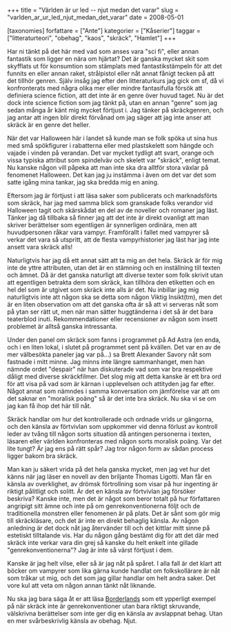 +++
title = "Världen är ur led -- njut medan det varar"
slug = "varlden_ar_ur_led_njut_medan_det_varar"
date = 2008-05-01

[taxonomies]
forfattare = ["Ante"]
kategorier = ["Kåserier"]
taggar = ["litteraturteori", "obehag", "kaos", "skräck", "Hamlet"]
+++

Har ni tänkt på det här med vad som anses vara "sci fi", eller annan fantastik som ligger en nära om hjärtat? Det är ganska mycket skit som skyfflats ut för konsumtion som stämplats med fantastikstämpeln för att det funnits en eller annan raket, strålpistol eller nåt annat fånigt tecken på att det tillhör genren. Själv insåg jag efter den litteraturkurs jag gick om sf, då vi konfronterats med några olika mer eller mindre fantasifulla försök att definiera science fiction, att det inte är en genre över huvud taget. Nu är det dock inte science fiction som jag tänkt på, utan en annan "genre" som jag sedan många år känt mig mycket förtjust i. Jag tänker på skräckgenren, och jag antar att ingen blir direkt förvånad om jag säger att jag inte anser att skräck är en genre det heller.

När det var Halloween här i landet så kunde man se folk spöka ut sina hus med små spökfigurer i rabatterna eller med plastskelett som hängde och vajade i vinden på verandan. Det var mycket tydligt att svart, orange och vissa typiska attribut som spindelväv och skelett var "skräck", enligt temat. Nu kanske någon vill påpeka att man inte ska dra alltför stora växlar på fenomenet Halloween. Det kan jag ju instämma i även om det var det som satte igång mina tankar, jag ska bredda mig en aning.

Eftersom jag är förtjust i att läsa saker som publicerats och marknadsförts som skräck, har jag med samma blick som granskade folks verandor vid Halloween tagit och skärskådat en del av de noveller och romaner jag läst. Tänker jag då tillbaka så finner jag att det inte är direkt ovanligt att man skriver berättelser som egentligen är synnerligen ordinära, men att huvudpersonen råkar vara vampyr. Framförallt i fallet med vampyrer så verkar det vara så utspritt, att de flesta vampyrhistorier jag läst har jag inte ansett vara skräck alls!

Naturligtvis har jag då ett annat sätt att ta mig an det hela. Skräck är för mig inte de yttre attributen, utan det är en stämning och en inställning till texten och ämnet. Då är det ganska naturligt att diverse texter som folk skrivit utan att egentligen betrakta dem som skräck, kan tillhöra den etiketten och en hel del som är utgivet som skräck inte alls är det. Nu inbillar jag mig naturligtvis inte att någon ska se detta som någon Viktig Insikt(tm), men det är en liten observation om att det ganska ofta är så att vi serveras nåt som på ytan ser rätt ut, men när man sätter huggtänderna i det så är det bara teaterblod inuti. Rekommendationer eller recensioner av någon som insett problemet är alltså ganska intressanta.

Under den panel om skräck som fanns i programmet på Ad Astra (en enda, och i en liten lokal, i slutet på programmet sent på kvällen. Det var en av de mer välbesökta paneler jag var på...) sa Brett Alexander Savory nåt som fastnade i mitt minne. Jag minns inte längre sammanhanget, men han nämnde ordet "despair" när han diskuterade vad som var bra respektive dåligt med diverse skräckfilmer. Det slog mig att detta kanske är ett bra ord för att visa på vad som är kärnan i upplevelsen och attityden jag far efter. Något annat som nämndes i samma konversation om jämförelse var att om det saknar en "moralisk poäng" så är det inte bra skräck. Nu ska vi se om jag kan få ihop det här till nåt.

Skräck handlar om hur det kontrollerade och ordnade vrids ur gängorna, och den känsla av förtvivlan som uppkommer vid denna förlust av kontroll leder av tvång till någon sorts situation då antingen personerna i texten, läsaren eller världen konfronteras med någon sorts moralisk poäng. Var det lite tungt? Är jag ens på rätt spår? Jag tror någon form av sådan process ligger bakom bra skräck.

Man kan ju säkert vrida på det hela ganska mycket, men jag vet hur det känns när jag läser en novell av den briljante Thomas Ligotti. Man får en känsla av overklighet, av drömsk förtrollning som visar på hur ingenting är riktigt pålitligt och solitt. Är det en känsla av förtvivlan jag försöker beskriva? Kanske inte, men det är något som beror totalt på hur författaren angripigt sitt ämne och inte på om genrekonventionerna följt och de traditionella monstren eller fenomenen är på plats. Det är sånt som gör mig till skräckläsare, och det är inte en direkt behaglig känsla. Av någon anledning är det dock nåt jag återvänder till och det kittlar mitt sinne på estetiskt tilltalande vis. Har du någon gång bestämt dig för att det där med skräck inte verkar vara din grej så kanske du helt enkelt inte gillade "genrekonventionerna"? Jag är inte så värst förtjust i dem.

Kanske är jag helt vilse, eller så är jag nåt på spåret. I alla fall är det klart att böcker om vampyrer som lika gärna kunde handlat om folkskollärare är nåt som tråkar ut mig, och det som jag gillar handlar om helt andra saker. Det vore kul att veta om någon annan tänkt nåt liknande.

Nu ska jag bara säga åt er att läsa <a href="http://www.amazon.com/Borderlands-1-No/dp/1565041070/ref=sr_1_7?ie=UTF8&amp;s=books&amp;qid=1209670097&amp;sr=8-7">Borderlands</a> som ett ypperligt exempel på när skräck inte är genrekonventioner utan bara riktigt skruvande, välskrivna berättelser som inte ger dig en känsla av avslappnat behag. Utan en mer svårbeskrivlig känsla av obehag. Njut.
